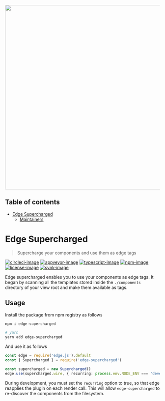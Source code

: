 <div align="center"><img src="https://res.cloudinary.com/adonis-js/image/upload/v1620150474/edge-banner_tzmnox.jpg" width="600px"></div>

<!-- START doctoc generated TOC please keep comment here to allow auto update -->
<!-- DON'T EDIT THIS SECTION, INSTEAD RE-RUN doctoc TO UPDATE -->
## Table of contents

- [Edge Supercharged](#edge-supercharged)
  - [Maintainers](#maintainers)

<!-- END doctoc generated TOC please keep comment here to allow auto update -->

# Edge Supercharged
> Supercharge your components and use them as edge tags

[![circleci-image]][circleci-url] [![appveyor-image]][appveyor-url] [![typescript-image]][typescript-url] [![npm-image]][npm-url] [![license-image]][license-url] [![synk-image]][synk-url]

Edge supercharged enables you to use your components as edge tags. It began by scanning all the templates stored inside the `./components` directory of your view root and make them available as tags.

## Usage
Install the package from npm registry as follows

```sh
npm i edge-supercharged

# yarn
yarn add edge-supercharged
```

And use it as follows

```ts
const edge = require('edge.js').default
const { Supercharged } = require('edge-supercharged')

const supercharged = new Supercharged()
edge.use(supercharged.wire, { recurring: process.env.NODE_ENV === 'development' })
```

During development, you must set the `recurring` option to true, so that edge reapplies the plugin on each render call. This will allow `edge-supercharged` to re-discover the components from the filesystem.

[appveyor-image]: https://img.shields.io/appveyor/ci/thetutlage/edge-supercharged/master.svg?style=for-the-badge&logo=appveyor
[appveyor-url]: https://ci.appveyor.com/project/thetutlage/edge-supercharged "appveyor"

[circleci-image]: https://img.shields.io/circleci/project/github/edge-js/edge-supercharged/master.svg?style=for-the-badge&logo=circleci
[circleci-url]: https://circleci.com/gh/edge-js/edge-supercharged "circleci"

[typescript-image]: https://img.shields.io/badge/Typescript-294E80.svg?style=for-the-badge&logo=typescript
[typescript-url]:  "typescript"

[npm-image]: https://img.shields.io/npm/v/edge-supercharged.svg?style=for-the-badge&logo=npm
[npm-url]: https://npmjs.org/package/edge-supercharged "npm"

[license-image]: https://img.shields.io/npm/l/edge-supercharged?color=blueviolet&style=for-the-badge
[license-url]: LICENSE.md "license"

[synk-image]: https://img.shields.io/snyk/vulnerabilities/github/edge-js/edge-supercharged?label=Synk%20Vulnerabilities&style=for-the-badge
[synk-url]: https://snyk.io/test/github/edge-js/edge-supercharged?targetFile=package.json "synk"
